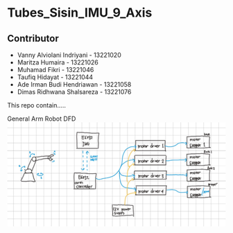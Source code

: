 # Tubes_Sisin_IMU_9_Axis

## Contributor
- Vanny Alviolani Indriyani   - 13221020 
- Maritza Humaira             - 13221026
- Muhamad Fikri               - 13221046
- Taufiq Hidayat              - 13221044
- Ade Irman Budi Hendriawan   - 13221058 
- Dimas Ridhwana Shalsareza   - 13221076

This repo contain.....

General Arm Robot DFD
![alt text](https://github.com/DimasRidhwanaS/Tubes_Sisin_IMU_9_Axis/blob/main/z.other/Stepper%20diagram.jpg)
